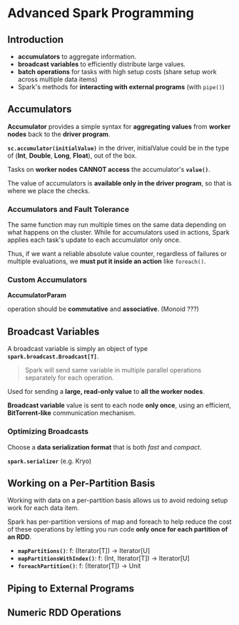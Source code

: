 # Advanced Spark Programming

## Introduction

 - **accumulators** to aggregate information.
 - **broadcast variables** to efficiently distribute large values.
 - **batch operations** for tasks with high setup costs (share setup work across multiple data items)
 - Spark's methods for **interacting with external programs** (with `pipe()`)

## Accumulators

 **Accumulator** provides a simple syntax for **aggregating values** from **worker nodes** back to the **driver program**.

 **`sc.accumulator(initialValue)`** in the driver, initialValue could be in the type of (**Int**, **Double**, **Long**, **Float**), out of the box.

 Tasks on **worker nodes** **CANNOT access** the accumulator's **`value()`**.

 The value of accumulators is **available only in the driver program**, so that is where we place the checks.

### Accumulators and Fault Tolerance

 The same function may run multiple times on the same data depending on what happens on the cluster.
 While for accumulators used in actions, Spark applies each task's update to each accumulator only once.

  Thus, if we want a reliable absolute value counter, regardless of failures or multiple evaluations, we **must put it inside an action** like `foreach()`.

### Custom Accumulators

 **AccumulatorParam**

 operation should be **commutative** and **associative**. (Monoid ???)


## Broadcast Variables

  A broadcast variable is simply an object of type **`spark.broadcast.Broadcast[T]`**.

  > Spark will send same variable in multiple parallel operations separately for each operation.

  Used for sending a **large, read-only value** to **all the worker nodes**.

  **Broadcast variable** value is sent to each node **only once**, using an efficient, **BitTorrent-like** communication mechanism.

### Optimizing Broadcasts

  Choose a **data serialization format** that is both *fast* and *compact*.

  **`spark.serializer`** (e.g. Kryo)



## Working on a Per-Partition Basis

 Working with data on a per-partition basis allows us to avoid redoing setup work for each data item.

 Spark has per-partition versions of map and foreach to help reduce the cost of these operations by letting you run code **only once for each partition of an RDD**.

 - **`mapPartitions()`**: f: (Iterator[T]) -> Iterator[U]
 - **`mapPartitionsWithIndex()`**: f: (Int, Iterator[T]) -> Iterator[U]
 - **`foreachPartition()`**: f: (Iterator[T]) -> Unit


## Piping to External Programs





## Numeric RDD Operations

